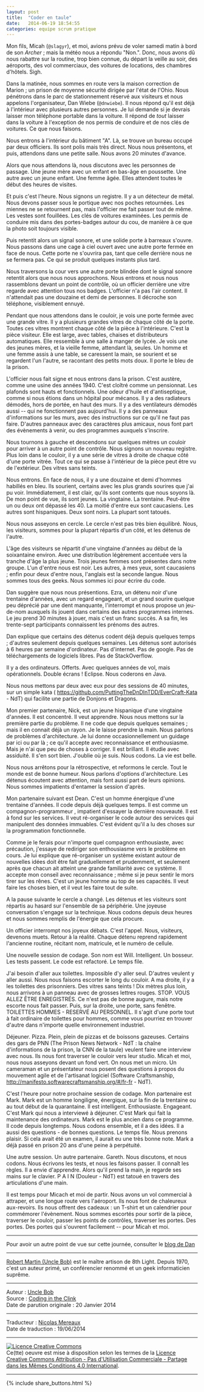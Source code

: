 ```yaml
---
layout: post
title:  "Coder en taule"
date:   2014-06-19 18:54:55
categories: equipe scrum pratique
---
```

Mon fils, Micah (`@slagyr`), et moi, avions prévu de voler samedi matin à bord de son _Archer_ ; mais la météo nous a répondu "Non.". Donc, nous avons dû nous rabattre sur la routine, trop bien connue, du départ la veille au soir, des aéroports, des vol commerciaux, des voitures de locations, des chambres d'hôtels. Sigh.

Dans la matinée, nous sommes en route vers la maison correction de Marion ; un prison de moyenne sécurité dirigée par l'état de l'Ohio. Nous pénétrons dans le parc de stationnement réservé aux visiteurs et nous appelons l'organisateur, Dan Wiebe (`@dnwiebe`). Il nous répond qu'il est déjà à l'intérieur avec plusieurs autres personnes. Je lui demande si je devrais laisser mon téléphone portable dans la voiture. Il répond de _tout_ laisser dans la voiture à l'exception de nos permis de conduire et de nos clés de voitures. Ce que nous faisons.

Nous entrons à l'intérieur du bâtiment "A". Là, se trouve un bureau occupé par deux officiers. Ils sont polis mais très direct. Nous nous présentons, et puis, attendons dans une petite salle. Nous avons 20 minutes d'avance.

Alors que nous attendons là, nous discutons avec les personnes de passage. Une jeune mère avec un enfant en bas-âge en poussette. Une autre avec un jeune enfant. Une femme âgée. Elles attendent toutes le début des heures de visites.

Et puis c'est l'heure. Nous signons un registre. Il y a un détecteur de métal. Nous devons passer sous le portique avec nos poches retournées. Les miennes ne se retournent pas, mais l'officier me fait passer tout de même. Les vestes sont fouillées. Les clés de voitures examinées. Les permis de conduire mis dans des portes-badges autour du cou, de manière à ce que la photo soit toujours visible.

Puis retentit alors un signal sonore, et une solide porte à barreaux s'ouvre. Nous passons dans une cage à ciel ouvert avec une autre porte fermée en face de nous. Cette porte ne s'ouvrira pas, tant que celle derrière nous ne se fermera pas. Ce qui se produit quelques instants plus tard.

Nous traversons la cour vers une autre porte blindée dont le signal sonore retentit alors que nous nous approchons. Nous entrons et nous nous rassemblons devant un point de contrôle, où un officier derrière une vitre regarde avec attention tous nos badges. L'officier n'a pas l'air content. Il n'attendait pas une douzaine et demi de personnes. Il décroche son téléphone, visiblement ennuyé.

Pendant que nous attendons dans le couloir, je vois une porte fermée avec une grande vitre. Il y a plusieurs grandes vitres de chaque côté de la porte. Toutes ces vitres montrent chaque côté de la pièce à l'intérieure. C'est la pièce visiteur. Elle est large, avec tables, chaises et distributeurs automatiques. Elle ressemble à une salle à manger de lycée. Je vois une des jeunes mères, et la vieille femme, attendant là, seules. Un homme et une femme assis à une table, se caressent la main, se sourient et se regardent l'un l'autre, se racontant des petits mots doux. Il porte le bleu de la prison. 

L'officier nous fait signe et nous entrons dans la prison. C'est austère, comme une usine des années 1940. C'est cloîtré comme un pensionnat. Les plafonds sont hauts et fonctionnels. Une odeur d'huile et d'antiseptique, comme si nous étions dans un hôpital pour mécanos. Il y a des radiateurs démodés, hors de portée, en haut des murs. Il y a des ventilateurs démodés aussi -- qui ne fonctionnent pas aujourd'hui. Il y a des panneaux d'informations sur les murs, avec des instructions sur ce qu'il ne faut pas faire. D'autres panneaux avec des caractères plus amicaux, nous font part des évènements à venir, ou des programmes auxquels s'inscrire.

Nous tournons à gauche et descendons sur quelques mètres un couloir pour arriver à un autre point de contrôle. Nous signons un nouveau registre. Plus loin dans le couloir, il y a une série de vitres à droite de chaque côté d'une porte vitrée. Tout ce qui se passe à l'intérieur de la pièce peut être vu de l'extérieur. Des vitres sans teints.

Nous entrons. En face de nous, il y a une douzaine et demi d'hommes habillés en bleu. Ils sourient, certains avec les plus grands sourires que j'ai pu voir. Immédiatement, il est clair, qu'ils sont contents que nous soyons là. De mon point de vue, ils sont jeunes. La vingtaine. La trentaine. Peut-être un ou deux ont dépassé les 40. La moitié d'entre eux sont caucasiens. Les autres sont hispaniques. Deux sont noirs. La plupart sont tatoués.

Nous nous asseyons en cercle. Le cercle n'est pas très bien équilibré. Nous, les visiteurs, sommes pour la plupart répartis d'un côté, et les détenus de l'autre.

L'âge des visiteurs se répartit d'une vingtaine d'années au début de la soixantaine environ. Avec une distribution légèrement accentuée vers la tranche d'âge la plus jeune. Trois jeunes femmes sont présentes dans notre groupe. L'un d'entre nous est noir. Les autres, à mes yeux, sont caucasiens ; enfin pour deux d'entre nous, l'anglais est la seconde langue. Nous sommes tous des geeks. Nous sommes ici pour écrire du code.

Dan suggère que nous nous présentions. Ezra, un détenu noir d'une trentaine d'années, avec un regard engageant, et un grand sourire quelque peu déprécié par une dent manquante, l'interrompt et nous propose un jeu-de-nom auxquels ils jouent dans certains des autres programmes internes. Le jeu prend 30 minutes à jouer, mais c'est un franc succès. A sa fin, les trente-sept participants connaissent les prénoms des autres. 

Dan explique que certains des détenus codent déjà depuis quelques temps ; d'autres seulement depuis quelques semaines. Les détenus sont autorisés à 6 heures par semaine d'ordinateur. Pas d'internet. Pas de google. Pas de téléchargements de logiciels libres. Pas de StackOverflow.

Il y a des ordinateurs. Offerts. Avec quelques années de vol, mais opérationnels. Double écrans ! Eclipse. Nous coderons en Java.

Nous nous mettons par deux avec eux pour des sessions de 40 minutes, sur un simple kata ( https://github.com/PuttingTheDnDInTDD/EverCraft-Kata - NdT) qui facilite une partie de Donjons et Dragons.

Mon premier partenaire, Nick, est un jeune hispanique d'une vingtaine d'années. Il est concentré. Il veut apprendre. Nous nous mettons sur la première partie du problème. Il ne code que depuis quelques semaines ; mais il en connait déjà un rayon. Je le laisse prendre la main. Nous parlons de problèmes d'architecture. Je lui donne occasionnellement un guidage par ici ou par là ; ce qu'il accepte avec reconnaissance et enthousiasme. Mais je n'ai que peu de choses à corriger. Il est brillant. Il étudie avec assiduité. Il s'en sort bien. J'oublie où je suis. Nous codons. La vie est belle.

Nous nous arrêtons pour la rétrospective, et reformons le cercle. Tout le monde est de bonne humeur. Nous parlons d'options d'architecture. Les détenus écoutent avec attention, mais font aussi part de leurs opinions. Nous sommes impatients d'entamer la session d'après.

Mon partenaire suivant est Dean. C'est un homme énergique d'une trentaine d'années. Il code depuis déjà quelques temps. Il est comme un compagnon-programmeur , impatient d'essayer la dernière nouveauté. Il est à fond sur les services. Il veut ré-organiser le code autour des services qui manipulent des données immuables. C'est évident qu'il a lu des choses sur la programmation fonctionnelle.

Comme je le ferais pour n'importe quel compagnon enthousiaste, avec précaution, j'essaye  de rediriger son enthousiasme vers le problème en cours. Je lui explique que ré-organiser un système existant autour de nouvelles idées doit être fait graduellement et prudemment, et seulement après que chacun ait atteint une grande familiarité avec ce système. Il accepte  mon conseil avec reconnaissance ; même si je peux sentir le mors tirer sur les rênes. C'est un jeune homme au top de ses capacités. Il veut faire les choses bien, et il veut les faire tout de suite.

A la pause suivante le cercle a changé. Les détenus et les visiteurs sont répartis au hasard sur l'ensemble de sa périphérie. Une joyeuse conversation s'engage sur la technique. Nous codons depuis deux heures et nous sommes remplis de l'énergie que cela procure.

Un officier interrompt nos joyeux débats. C'est l'appel. Nous, visiteurs, devenons muets. Retour à la réalité. Chaque détenu reprend rapidement l'ancienne routine, récitant nom, matricule, et le numéro de cellule.

Une nouvelle session de codage. Son nom est Will. Intelligent. Un bosseur. Les tests passent. Le code est refactoré. Le temps file.

J'ai besoin d'aller aux toilettes. Impossible d'y aller seul. D'autres veulent y aller aussi. Nous nous faisons escorter le long du couloir. A ma droite, il y a les toilettes des prisonniers. Des vitres sans teints ! Dix mètres plus loin, nous arrivons à un panneau avec de grosses lettres rouges. STOP. VOUS ALLEZ ÊTRE ENREGISTRÉS. Ce n'est pas de bonne augure, mais notre escorte nous fait passer. Puis, sur la droite, une porte, sans fenêtre. TOILETTES HOMMES - RESERVÉ AU PERSONNEL. Il s'agit d'une porte tout à fait ordinaire de toilettes pour hommes, comme vous pourriez en trouver d'autre dans n'importe quelle environnement industriel. 

Déjeuner. Pizza. Plein, plein de pizzas et de boissons gazeuses. Certains des gars de PNN (The Prison News Network - NdT : la chaîne d'informations de la prison, la CNN de la taule) veulent faire une interview avec nous. Ils nous font traverser le couloir vers leur studio. Micah et moi, nous nous asseyons devant un fond vert. On nous met un micro. Un cameraman et un présentateur nous posent des questions à propos du mouvement agile et de l'artisanat logiciel (Software Craftsmanship, http://manifesto.softwarecraftsmanship.org/#/fr-fr - NdT).

C'est l'heure pour notre prochaine session de codage. Mon partenaire est Mark. Mark est un homme longiligne, énergique, sur la fin de la trentaine ou au tout début de la quarantaine. Il est intelligent. Enthousiaste. Engageant. C'est Mark qui nous a interviewé à déjeuner. C'est Mark qui fait la maintenance des ordinateurs. Mark est le plus ancien dans ce programme. Il code depuis longtemps. Nous codons ensemble, et il a des idées. Il a aussi des questions - de bonnes questions. Le temps file. Nous prenons plaisir. Si cela avait été un examen, il aurait eu une très bonne note. Mark a déjà passé en prison 20 ans d'une peine à perpétuité.

Une autre session. Un autre partenaire. Gareth. Nous discutons, et nous codons. Nous écrivons les tests, et nous les faisons passer. Il connaît les règles. Il a envie d'apprendre. Alors qu'il prend la main, je regarde ses mains sur le clavier. P A I N (Douleur - NdT) est tatoué en travers des articulations d'une main.

Il est temps pour Micach et moi de partir. Nous avons un vol commercial à attraper, et une longue route vers l'aéroport. Ils nous font de chaleureux aux-revoirs. Ils nous offrent des cadeaux : un T-shirt et un calendrier pour commémorer l'évènement. Nous sommes escortés pour sortir de la pièce, traverser le couloir, passer les points de contrôles, traverser les portes. Des portes. Des portes qui s'ouvrent facilement -- pour Micah et moi.

---

Pour avoir un autre point de vue sur cette journée, consulter le [blog de Dan](http://javaguys.wordpress.com/2014/01/19/coding-in-the-clink-9-in-the-can-part-i/)

---

[Robert Martin (Uncle Bob)](http://www.8thlight.com/team/uncle-bob) est le maître artison de 8th Light. Depuis 1970, c'est un auteur primé, un conférencier renommé et un geek informaticien suprême.

---
Auteur : [Uncle Bob](http://www.8thlight.com/team/uncle-bob)  
Source : [Coding in the Clink](http://blog.8thlight.com/uncle-bob/2014/01/20/Marion_Correctional.html)  
Date de parution originale : 20 Janvier 2014  

---
Traducteur : [Nicolas Mereaux](http://www.les-traducteurs-agiles.org/traducteurs/)  
Date de traduction : 19/06/2014  

---

<a rel="license" href="http://creativecommons.org/licenses/by-nc-sa/4.0/"><img alt="Licence Creative Commons" style="border-width:0" src="http://i.creativecommons.org/l/by-nc-sa/4.0/88x31.png" /></a><br />Ce(tte) oeuvre est mise à disposition selon les termes de la <a rel="license" href="http://creativecommons.org/licenses/by-nc-sa/4.0/">Licence Creative Commons Attribution - Pas d'Utilisation Commerciale - Partage dans les Mêmes Conditions 4.0 International</a>.

---

{% include share_buttons.html %}
